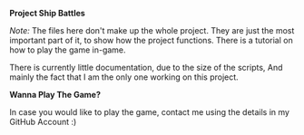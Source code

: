 **Project Ship Battles**

*Note:* The files here don't make up the whole project. They are just the most important part of it, to show how the project functions.
There is a tutorial on how to play the game in-game.

There is currently little documentation, due to the size of the scripts,
And mainly the fact that I am the only one working on this project.

**Wanna Play The Game?**

In case you would like to play the game, contact me using the details in my GitHub Account :)